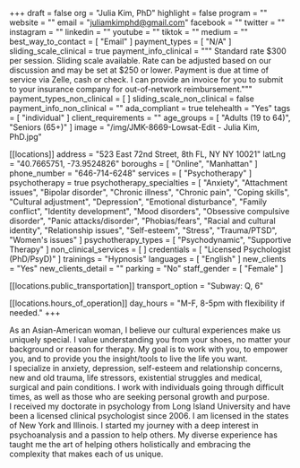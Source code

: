 +++
draft = false
org = "Julia Kim, PhD"
highlight = false
program = ""
website = ""
email = "juliamkimphd@gmail.com"
facebook = ""
twitter = ""
instagram = ""
linkedin = ""
youtube = ""
tiktok = ""
medium = ""
best_way_to_contact = [ "Email" ]
payment_types = [ "N/A" ]
sliding_scale_clinical = true
payment_info_clinical = """
Standard rate $300 per session.  Sliding scale available.  Rate can be adjusted based on our discussion and may be set at $250 or lower.
Payment is due at time of service via Zelle, cash or check. I can provide an invoice for you to submit to your insurance company for out-of-network reimbursement."""
payment_types_non_clinical = [ ]
sliding_scale_non_clinical = false
payment_info_non_clinical = ""
ada_compliant = true
telehealth = "Yes"
tags = [ "individual" ]
client_requirements = ""
age_groups = [ "Adults (19 to 64)", "Seniors (65+)" ]
image = "/img/JMK-8669-Lowsat-Edit - Julia Kim, PhD.jpg"

[[locations]]
address = "523 East 72nd Street, 8th FL, NY NY 10021"
latLng = "40.7665751, -73.9524826"
boroughs = [ "Online", "Manhattan" ]
phone_number = "646-714-6248"
services = [ "Psychotherapy" ]
psychotherapy = true
psychotherapy_specialties = [
  "Anxiety",
  "Attachment issues",
  "Bipolar disorder",
  "Chronic illness",
  "Chronic pain",
  "Coping skills",
  "Cultural adjustment",
  "Depression",
  "Emotional disturbance",
  "Family conflict",
  "Identity development",
  "Mood disorders",
  "Obsessive compulsive disorder",
  "Panic attacks/disorder",
  "Phobias/fears",
  "Racial and cultural identity",
  "Relationship issues",
  "Self-esteem",
  "Stress",
  "Trauma/PTSD",
  "Women's issues"
]
psychotherapy_types = [ "Psychodynamic", "Supportive Therapy" ]
non_clinical_services = [ ]
credentials = [ "Licensed Psychologist (PhD/PsyD)" ]
trainings = "Hypnosis"
languages = [ "English" ]
new_clients = "Yes"
new_clients_detail = ""
parking = "No"
staff_gender = [ "Female" ]

  [[locations.public_transportation]]
  transport_option = "Subway: Q, 6"

  [[locations.hours_of_operation]]
  day_hours = "M-F, 8-5pm with flexibility if needed."
+++

As an Asian-American woman, I believe our cultural experiences make us uniquely special. I value understanding you from your shoes, no matter your background or reason for therapy. My goal is to work with you, to empower you, and to provide you the insight/tools to live the life you want. <br>
I specialize in anxiety, depression, self-esteem and relationship concerns, new and old trauma, life stressors, existential struggles and medical, surgical and pain conditions. I work with individuals going through difficult times, as well as those who are seeking personal growth and purpose. <br>
I received my doctorate in psychology from Long Island University and have been a licensed clinical psychologist since 2006. I am licensed in the states of New York and Illinois. I started my journey with a deep interest in psychoanalysis and a passion to help others. My diverse experience has taught me the art of helping others holistically and embracing the complexity that makes each of us unique. <br>

